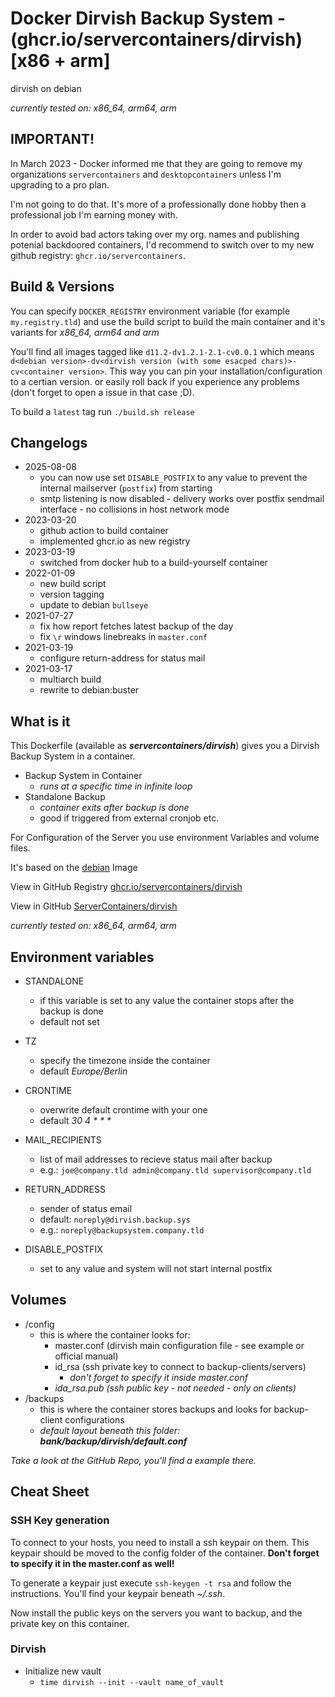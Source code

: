 # Docker Dirvish Backup System - (ghcr.io/servercontainers/dirvish) [x86 + arm]

dirvish on debian

_currently tested on: x86_64, arm64, arm_

## IMPORTANT!

In March 2023 - Docker informed me that they are going to remove my 
organizations `servercontainers` and `desktopcontainers` unless 
I'm upgrading to a pro plan.

I'm not going to do that. It's more of a professionally done hobby then a
professional job I'm earning money with.

In order to avoid bad actors taking over my org. names and publishing potenial
backdoored containers, I'd recommend to switch over to my new github registry: `ghcr.io/servercontainers`.

## Build & Versions

You can specify `DOCKER_REGISTRY` environment variable (for example `my.registry.tld`)
and use the build script to build the main container and it's variants for _x86_64, arm64 and arm_

You'll find all images tagged like `d11.2-dv1.2.1-2.1-cv0.0.1` which means `d<debian version>-dv<dirvish version (with some esacped chars)>-cv<container version>`.
This way you can pin your installation/configuration to a certian version. or easily roll back if you experience any problems
(don't forget to open a issue in that case ;D).

To build a `latest` tag run `./build.sh release`

## Changelogs

* 2025-08-08
    * you can now use set `DISABLE_POSTFIX` to any value to prevent the internal mailserver (`postfix`) from starting
    * smtp listening is now disabled - delivery works over postfix sendmail interface - no collisions in host network mode
* 2023-03-20
    * github action to build container
    * implemented ghcr.io as new registry
* 2023-03-19
    * switched from docker hub to a build-yourself container
* 2022-01-09
    * new build script
    * version tagging
    * update to debian `bullseye`
* 2021-07-27
    * fix how report fetches latest backup of the day
    * fix `\r` windows linebreaks in `master.conf`
* 2021-03-19
    * configure return-address for status mail
* 2021-03-17
    * multiarch build
    * rewrite to debian:buster

## What is it

This Dockerfile (available as ___servercontainers/dirvish___) gives you a Dirvish Backup System in a container.

- Backup System in Container
    - _runs at a specific time in infinite loop_
- Standalone Backup
    - _container exits after backup is done_
    - good if triggered from external cronjob etc.

For Configuration of the Server you use environment Variables and volume files.

It's based on the [debian](https://registry.hub.docker.com/_/debian) Image

View in GitHub Registry [ghcr.io/servercontainers/dirvish](https://ghcr.io/servercontainers/dirvish)

View in GitHub [ServerContainers/dirvish](https://github.com/ServerContainers/dirvish)

_currently tested on: x86_64, arm64, arm_

## Environment variables

- STANDALONE
    - if this variable is set to any value the container stops after the backup is done
    - default not set

- TZ
    - specify the timezone inside the container
    - default _Europe/Berlin_

- CRONTIME
    - overwrite default crontime with your one
    - default _30 4 * * *_

- MAIL_RECIPIENTS
    - list of mail addresses to recieve status mail after backup
    - e.g.: `joe@company.tld admin@company.tld supervisor@company.tld`

- RETURN_ADDRESS
    - sender of status email
    - default: `noreply@dirvish.backup.sys`
    - e.g.: `noreply@backupsystem.company.tld`
- DISABLE_POSTFIX
    - set to any value and system will not start internal postfix

## Volumes

- /config
    - this is where the container looks for:
        - master.conf (dirvish main configuration file - see example or official manual)
        - id_rsa (ssh private key to connect to backup-clients/servers)
            - _don't forget to specify it inside master.conf_
        - _ida_rsa.pub (ssh public key - not needed - only on clients)_
- /backups
    - this is where the container stores backups and looks for backup-client configurations
    - _default layout beneath this folder:_ ___bank/backup/dirvish/default.conf___

_Take a look at the GitHub Repo, you'll find a example there._

## Cheat Sheet

### SSH Key generation

To connect to your hosts, you need to install a ssh keypair on them. This keypair should be moved to the config folder of the container. __Don't forget to specify it in the master.conf as well!__

To generate a keypair just execute `ssh-keygen -t rsa` and follow the instructions. You'll find your keypair beneath _~/.ssh_.

Now install the public keys on the servers you want to backup, and the private key on this container.

### Dirvish

- Initialize new vault
    - `time dirvish --init --vault name_of_vault`
